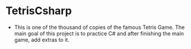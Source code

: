 # TetrisCsharp

- This is one of the thousand of copies of the famous Tetris Game. The main goal of this project is to practice C# and after finishing the main game, add extras to it.

